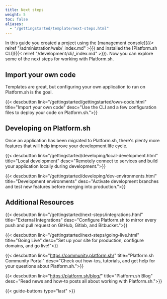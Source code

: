 ```yaml
---
title: Next steps
weight: 5
toc: false
aliases:
  - "/gettingstarted/template/next-steps.html"
---
```


In this guide you created a project using the [management console]({{< relref "/administration/web/_index.md" >}}) and installed the [Platform.sh CLI]({{< relref "/development/cli/_index.md" >}}). Now you can explore some of the next steps for working with Platform.sh.

## Import your own code

Templates are great, but configuring your own application to run on Platform.sh is the goal.

{{< descbutton link="/gettingstarted/gettingstarted/own-code.html" title="Import your own code" desc="Use the CLI and a few configuration files to deploy your code on Platform.sh.">}}

## Developing on Platform.sh

Once an application has been migrated to Platform.sh, there's plenty more features that will help improve your development life cycle.

{{< descbutton link="/gettingstarted/developing/local-development.html" title="Local development" desc="Remotely connect to services and build your application locally during development.">}}

{{< descbutton link="/gettingstarted/developing/dev-environments.html" title="Development environments" desc="Activate development branches and test new features before merging into production.">}}

## Additional Resources

{{< descbutton link="/gettingstarted/next-steps/integrations.html" title="External Integrations" desc="Configure Platform.sh to mirror every push and pull request on GitHub, Gitlab, and Bitbucket.">}}

{{< descbutton link="/gettingstarted/next-steps/going-live.html" title="Going Live" desc="Set up your site for production, configure domains, and go live!">}}

{{< descbutton link="https://community.platform.sh/" title="Platform.sh Community Portal" desc="Check out how-tos, tutorials, and get help for your questions about Platform.sh.">}}

{{< descbutton link="https://platform.sh/blog/" title="Platform.sh Blog" desc="Read news and how-to posts all about working with Platform.sh.">}}

{{< guide-buttons type="last" >}}
